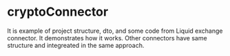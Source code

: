 # cryptoConnector
It is example of project structure, dto, and some code from Liquid 
exchange connector. It demonstrates how it works. 
Other connectors have same structure and integreated in the same approach.
